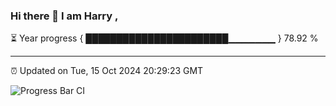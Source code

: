 ### Hi there 👋 I am Harry , 

⏳ Year progress { ███████████████████████▁▁▁▁▁▁▁ } 78.92 %

---

⏰ Updated on Tue, 15 Oct 2024 20:29:23 GMT

![Progress Bar CI](https://github.com/duykhang68/duykhang68/workflows/Progress%20Bar%20CI/badge.svg)
